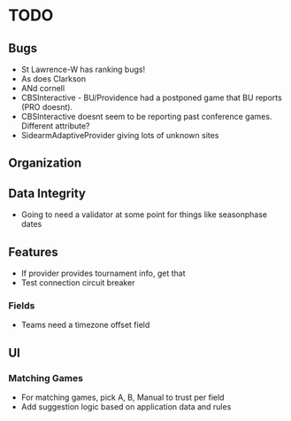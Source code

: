 TODO
====

## Bugs
* St Lawrence-W has ranking bugs!
* As does Clarkson
* ANd cornell
* CBSInteractive - BU/Providence had a postponed game that BU reports (PRO doesnt).
* CBSInteractive doesnt seem to be reporting past conference games. Different attribute?
* SidearmAdaptiveProvider giving lots of unknown sites

## Organization

## Data Integrity
* Going to need a validator at some point for things like seasonphase dates

## Features
* If provider provides tournament info, get that
* Test connection circuit breaker

### Fields
* Teams need a timezone offset field

## UI
### Matching Games
* For matching games, pick A, B, Manual to trust per field
* Add suggestion logic based on application data and rules
